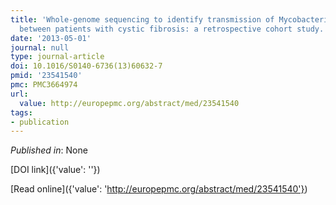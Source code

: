```yaml
---
title: 'Whole-genome sequencing to identify transmission of Mycobacterium abscessus
  between patients with cystic fibrosis: a retrospective cohort study.'
date: '2013-05-01'
journal: null
type: journal-article
doi: 10.1016/S0140-6736(13)60632-7
pmid: '23541540'
pmc: PMC3664974
url:
  value: http://europepmc.org/abstract/med/23541540
tags:
- publication
---
```


*Published in*: None

[DOI link]({'value': ''})

[Read online]({'value': 'http://europepmc.org/abstract/med/23541540'})


